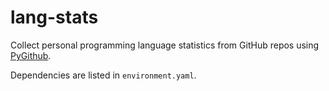 # lang-stats
Collect personal programming language statistics from GitHub repos using [PyGithub](https://pygithub.readthedocs.io/en/latest/).

Dependencies are listed in `environment.yaml`.

